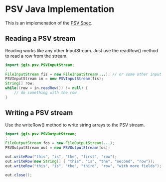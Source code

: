 # PSV Java Implementation

This is an implemenation of the [PSV Spec](https://github.com/jgis/psv-spec).

## Reading a PSV stream

Reading works like any other InputStream. Just use the readRow() method to read a row from the stream.

```java
import jgis.psv.PSVInputStream;
:
FileInputStream fis = new FileInputStream(...); // or some other input stream
PSVInputStream in = new PSVInputStream(fis);
String[] row;
while((row = in.readRow()) != null) {
	// do something with the row    
}
```

## Writing a PSV stream

Use the writeRow() method to write string arrays to the PSV stream.

```java
import jgis.psv.PSVOutputStream;
:
FileOutputStream fos = new FileOutputStream(...);
PSVOutputStream out = new PSVOutputStream(fos);

out.writeRow("this", "is", "the", "first", "row");
out.writeRow(new String[] { "this", "is", "the", "second", "row"});
out.writeRow("this", "is", "the", "third", "row", "with more fields");

out.close();
```